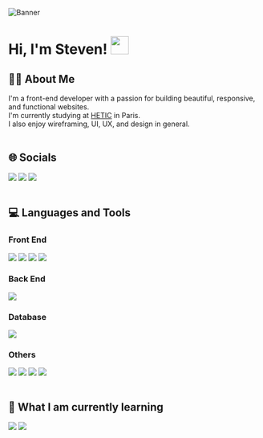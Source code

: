 ![Banner](https://user-images.githubusercontent.com/55931217/184616144-25680399-ccc8-4c75-a063-aac533c1221d.png)

# Hi, I'm Steven! <img width="36px" src="https://camo.githubusercontent.com/e8e7b06ecf583bc040eb60e44eb5b8e0ecc5421320a92929ce21522dbc34c891/68747470733a2f2f6d656469612e67697068792e636f6d2f6d656469612f6876524a434c467a6361737252346961377a2f67697068792e676966">

## 👨‍💻 About Me

I'm a front-end developer with a passion for building beautiful, responsive, and functional websites.
<br/>
I'm currently studying at [HETIC](https://www.hetic.net) in Paris.
<br/>
I also enjoy wireframing, UI, UX, and design in general.
<br/><br/>

## 🌐 Socials

![](https://dcbadge.vercel.app/api/shield/507676625681514501?compact=true)
[![](https://img.shields.io/badge/Steven godin-0077B5?style=for-the-badge&logo=linkedin&logoColor=white)](https://www.linkedin.com/in/steven-godin/)
[![](https://img.shields.io/badge/stevengodin78@gmail.com-D14836?style=for-the-badge&logo=gmail&logoColor=white)](mailto:stevengodin78@gmail.com)
<br/><br/>

## 💻 Languages and Tools

### Front End

![](https://img.shields.io/badge/HTML5-323330?style=for-the-badge&logo=html5&logoColor=E34F26)
![](https://img.shields.io/badge/CSS3-323330?style=for-the-badge&logo=css3&logoColor=007ACC)
![](https://img.shields.io/badge/Scss-323330?style=for-the-badge&logo=sass&logoColor=CC6699)
![](https://img.shields.io/badge/JavaScript-323330?style=for-the-badge&logo=javascript&logoColor=F7DF1E)

### Back End

![](https://img.shields.io/badge/PHP-323330?style=for-the-badge&logo=php&logoColor=007ACC)

### Database

![](https://img.shields.io/badge/MySQL-323330?style=for-the-badge&logo=mysql&logoColor=007ACC)

### Others

![](https://img.shields.io/badge/GIT-323330?style=for-the-badge&logo=git&logoColor=E44C30)
![](https://img.shields.io/badge/Figma-323330?style=for-the-badge&logo=figma&logoColor=F24E1E)
![](https://img.shields.io/badge/Adobe%20Photoshop-323330?style=for-the-badge&logo=Adobe%20Photoshop&logoColor=31A8FF)
![](https://img.shields.io/badge/Visual_Studio_Code-323330?style=for-the-badge&logo=visual%20studio%20code&logoColor=007ACC)
<br/><br/>

## 🌱 What I am currently learning

![](https://img.shields.io/badge/React-323330?style=for-the-badge&logo=react&logoColor=61DAFB)
![](https://img.shields.io/badge/TypeScript-323330?style=for-the-badge&logo=typescript&logoColor=007ACC)
